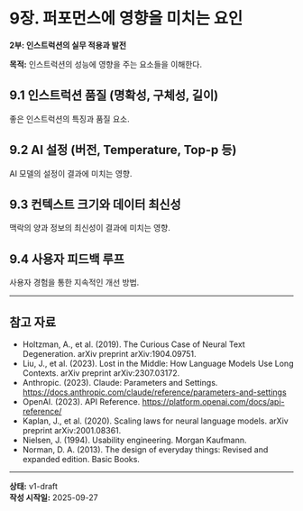 # 9장. 퍼포먼스에 영향을 미치는 요인

**2부: 인스트럭션의 실무 적용과 발전**

**목적:** 인스트럭션의 성능에 영향을 주는 요소들을 이해한다.

## 9.1 인스트럭션 품질 (명확성, 구체성, 길이)
좋은 인스트럭션의 특징과 품질 요소.

## 9.2 AI 설정 (버전, Temperature, Top-p 등)
AI 모델의 설정이 결과에 미치는 영향.

## 9.3 컨텍스트 크기와 데이터 최신성
맥락의 양과 정보의 최신성이 결과에 미치는 영향.

## 9.4 사용자 피드백 루프
사용자 경험을 통한 지속적인 개선 방법.

---

## 참고 자료

- Holtzman, A., et al. (2019). The Curious Case of Neural Text Degeneration. arXiv preprint arXiv:1904.09751.
- Liu, J., et al. (2023). Lost in the Middle: How Language Models Use Long Contexts. arXiv preprint arXiv:2307.03172.
- Anthropic. (2023). Claude: Parameters and Settings. https://docs.anthropic.com/claude/reference/parameters-and-settings
- OpenAI. (2023). API Reference. https://platform.openai.com/docs/api-reference/
- Kaplan, J., et al. (2020). Scaling laws for neural language models. arXiv preprint arXiv:2001.08361.
- Nielsen, J. (1994). Usability engineering. Morgan Kaufmann.
- Norman, D. A. (2013). The design of everyday things: Revised and expanded edition. Basic Books.

---

**상태:** v1-draft  
**작성 시작일:** 2025-09-27